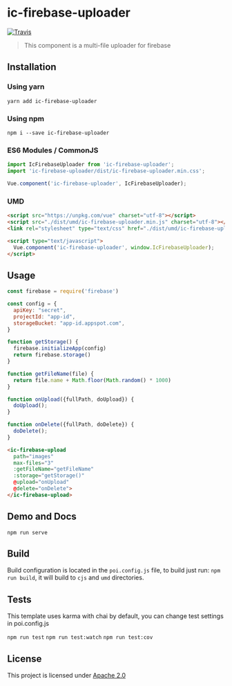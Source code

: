 # ic-firebase-uploader
[![Travis](https://img.shields.io/travis/InCuca/ic-firebase-uploader/master.svg)](https://travis-ci.org/InCuca/ic-firebase-uploader/branches)

> This component is a multi-file uploader for firebase

## Installation

### Using yarn

`yarn add ic-firebase-uploader`

### Using npm

`npm i --save ic-firebase-uploader`

### ES6 Modules / CommonJS

```js
import IcFirebaseUploader from 'ic-firebase-uploader';
import 'ic-firebase-uploader/dist/ic-firebase-uploader.min.css';

Vue.component('ic-firebase-uploader', IcFirebaseUploader);
```

### UMD

```html
<script src="https://unpkg.com/vue" charset="utf-8"></script>
<script src="./dist/umd/ic-firebase-uploader.min.js" charset="utf-8"></script>
<link rel="stylesheet" type="text/css" href="./dist/umd/ic-firebase-uploader.min.css">

<script type="text/javascript">
  Vue.component('ic-firebase-uploader', window.IcFirebaseUploader);
</script>
```

## Usage

```js
const firebase = require('firebase')

const config = {
  apiKey: "secret",
  projectId: "app-id",
  storageBucket: "app-id.appspot.com",
}

function getStorage() {
  firebase.initializeApp(config)
  return firebase.storage()
}

function getFileName(file) {
  return file.name + Math.floor(Math.random() * 1000)
}

function onUpload({fullPath, doUpload}) {
  doUpload();
}

function onDelete({fullPath, doDelete}) {
  doDelete();
}
```

```html
<ic-firebase-upload
  path="images"
  max-files="3"
  :getFileName="getFileName"
  :storage="getStorage()"
  @upload="onUpload"
  @delete="onDelete">
</ic-firebase-upload>
```

## Demo and Docs

`npm run serve`

## Build

Build configuration is located in the `poi.config.js` file, to build just run: `npm run build`, it will build to `cjs` and `umd` directories.

## Tests

This template uses karma with chai by default, you can change test settings in poi.config.js

`npm run test`
`npm run test:watch`
`npm run test:cov`

## License

This project is licensed under [Apache 2.0](https://www.apache.org/licenses/LICENSE-2.0)
